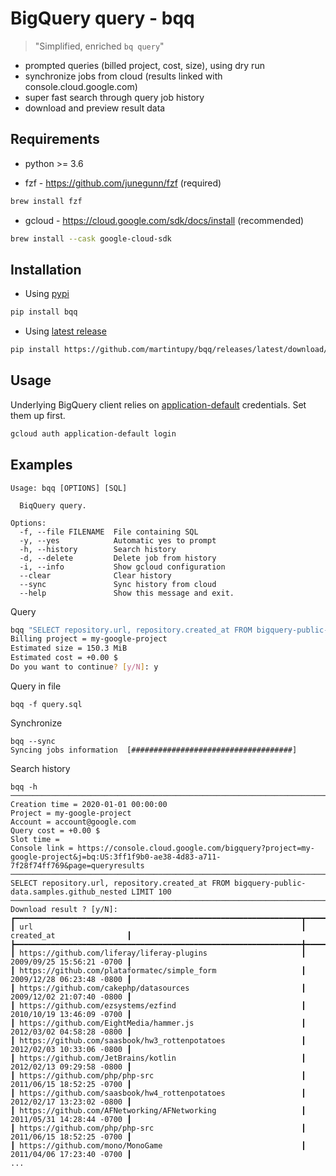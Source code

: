 # BigQuery query - bqq 
> "Simplified, enriched `bq query`"

- prompted queries (billed project, cost, size), using dry run
- synchronize jobs from cloud (results linked with console.cloud.google.com)
- super fast search through query job history
- download and preview result data

## Requirements
- python >= 3.6

- fzf - https://github.com/junegunn/fzf (required)
```bash
brew install fzf
```
- gcloud - https://cloud.google.com/sdk/docs/install (recommended)
```bash
brew install --cask google-cloud-sdk
```

## Installation

- Using [pypi](https://pypi.org/project/bqq/)

```bash
pip install bqq
```

- Using [latest release](https://github.com/martintupy/bqq/releases/latest)

```bash
pip install https://github.com/martintupy/bqq/releases/latest/download/bqq.tar.gz
```

## Usage

Underlying BigQuery client relies on [application-default](https://cloud.google.com/sdk/gcloud/reference/auth/application-default) credentials. Set them up first.

```bash
gcloud auth application-default login
```

## Examples

```
Usage: bqq [OPTIONS] [SQL]

  BiqQuery query.

Options:
  -f, --file FILENAME  File containing SQL
  -y, --yes            Automatic yes to prompt
  -h, --history        Search history
  -d, --delete         Delete job from history
  -i, --info           Show gcloud configuration
  --clear              Clear history
  --sync               Sync history from cloud
  --help               Show this message and exit.
```


Query 
```bash
bqq "SELECT repository.url, repository.created_at FROM bigquery-public-data.samples.github_nested LIMIT 100"
Billing project = my-google-project
Estimated size = 150.3 MiB
Estimated cost = +0.00 $
Do you want to continue? [y/N]: y
```

Query in file
```
bqq -f query.sql
```

Synchronize
```
bqq --sync
Syncing jobs information  [####################################]
```

Search history
```
bqq -h
─────────────────────────────────────────────────────────────────────────────────────────────────────────────────────────────────────────────────
Creation time = 2020-01-01 00:00:00
Project = my-google-project
Account = account@google.com
Query cost = +0.00 $
Slot time =
Console link = https://console.cloud.google.com/bigquery?project=my-google-project&j=bq:US:3ff1f9b0-ae38-4d83-a711-7f28f74ff769&page=queryresults
─────────────────────────────────────────────────────────────────────────────────────────────────────────────────────────────────────────────────
SELECT repository.url, repository.created_at FROM bigquery-public-data.samples.github_nested LIMIT 100
─────────────────────────────────────────────────────────────────────────────────────────────────────────────────────────────────────────────────
Download result ? [y/N]:
┏━━━━━━━━━━━━━━━━━━━━━━━━━━━━━━━━━━━━━━━━━━━━━━━━━━━━━━━━━━━━━━━━┳━━━━━━━━━━━━━━━━━━━━━━━━━━━┓
┃ url                                                            ┃ created_at                ┃
┣━━━━━━━━━━━━━━━━━━━━━━━━━━━━━━━━━━━━━━━━━━━━━━━━━━━━━━━━━━━━━━━━╋━━━━━━━━━━━━━━━━━━━━━━━━━━━┫
┃ https://github.com/liferay/liferay-plugins                     ┃ 2009/09/25 15:56:21 -0700 ┃
┃ https://github.com/plataformatec/simple_form                   ┃ 2009/12/28 06:23:48 -0800 ┃
┃ https://github.com/cakephp/datasources                         ┃ 2009/12/02 21:07:40 -0800 ┃
┃ https://github.com/ezsystems/ezfind                            ┃ 2010/10/19 13:46:09 -0700 ┃
┃ https://github.com/EightMedia/hammer.js                        ┃ 2012/03/02 04:58:28 -0800 ┃
┃ https://github.com/saasbook/hw3_rottenpotatoes                 ┃ 2012/02/03 10:33:06 -0800 ┃
┃ https://github.com/JetBrains/kotlin                            ┃ 2012/02/13 09:29:58 -0800 ┃
┃ https://github.com/php/php-src                                 ┃ 2011/06/15 18:52:25 -0700 ┃
┃ https://github.com/saasbook/hw4_rottenpotatoes                 ┃ 2012/02/17 13:23:02 -0800 ┃
┃ https://github.com/AFNetworking/AFNetworking                   ┃ 2011/05/31 14:28:44 -0700 ┃
┃ https://github.com/php/php-src                                 ┃ 2011/06/15 18:52:25 -0700 ┃
┃ https://github.com/mono/MonoGame                               ┃ 2011/04/06 17:23:40 -0700 ┃
...
```